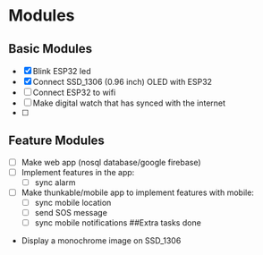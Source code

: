 # Modules
## Basic Modules
* [x] Blink ESP32 led
* [x] Connect SSD_1306 (0.96 inch) OLED with ESP32
* [ ] Connect ESP32 to wifi
* [ ] Make digital watch that has synced with the internet
* [ ] 
## Feature Modules
* [ ] Make web app (nosql database/google firebase)
* [ ] Implement features in the app:
	* [ ] sync alarm
* [ ] Make thunkable/mobile app to implement features with mobile:
	* [ ] sync mobile location 
	* [ ] send SOS message
	* [ ] sync mobile notifications
##Extra tasks done
* Display a monochrome image on SSD_1306 

